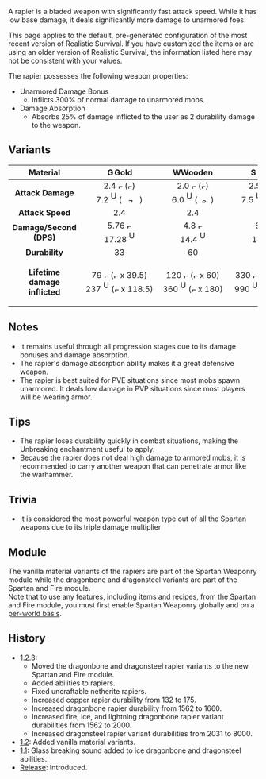 A rapier is a bladed weapon with significantly fast attack speed.
While it has low base damage, it deals significantly more damage to unarmored foes.

This page applies to the default, pre-generated configuration of the most recent version of Realistic Survival. If you have customized the items or are using
an older version of Realistic Survival, the information listed here may not be consistent with your values.

The rapier possesses the following weapon properties:
- Unarmored Damage Bonus
  - Inflicts 300% of normal damage to unarmored mobs.
- Damage Absorption 
  - Absorbs 25% of damage inflicted to the user as 2 durability damage to the weapon.

## Variants

|         **Material**          |                                                                                                                                                                                                                                             <img src="https://raw.githubusercontent.com/ValMobile/RealisticSurvival-Wiki/master/images/golden-rapier-item.png" width="16" height="16" alt="Golden rapier"/>**Gold**                                                                                                                                                                                                                                             |                                                                                                                                                                                                                                          <img src="https://raw.githubusercontent.com/ValMobile/RealisticSurvival-Wiki/master/images/wooden-rapier-item.png" width="16" height="16" alt="Wooden rapier"/>**Wooden**                                                                                                                                                                                                                                          |                                                                                                                                                                                                                                            <img src="https://raw.githubusercontent.com/ValMobile/RealisticSurvival-Wiki/master/images/stone-rapier-item.png" width="16" height="16" alt="Stone rapier"/>**Stone**                                                                                                                                                                                                                                            |                                                                                                                                                                                                                                             <img src="https://raw.githubusercontent.com/ValMobile/RealisticSurvival-Wiki/master/images/copper-rapier-item.png" width="16" height="16" alt="Copper rapier"/>**Copper**                                                                                                                                                                                                                                             |                                                                                                                                                                                                                                                <img src="https://raw.githubusercontent.com/ValMobile/RealisticSurvival-Wiki/master/images/iron-rapier-item.png" width="16" height="16" alt="Iron rapier"/>**Iron**                                                                                                                                                                                                                                                 |                                                                                                                                                                                                                                             <img src="https://raw.githubusercontent.com/ValMobile/RealisticSurvival-Wiki/master/images/diamond-rapier-item.png" width="16" height="16" alt="Diamond rapier"/>**Diamond**                                                                                                                                                                                                                                              |                                                                                                                                                                                                                                         <img src="https://raw.githubusercontent.com/ValMobile/RealisticSurvival-Wiki/master/images/netherite-rapier-item.png" width="16" height="16" alt="Netherite rapier"/>**Netherite**                                                                                                                                                                                                                                         |                                                                                                                                                                                                                                       <img src="https://raw.githubusercontent.com/ValMobile/RealisticSurvival-Wiki/master/images/dragonbone-rapier-item.png" width="16" height="16" alt="Dragonbone rapier"/>**Dragonbone**                                                                                                                                                                                                                                        |                                                                                                                                                                                                                             <img src="https://raw.githubusercontent.com/ValMobile/RealisticSurvival-Wiki/master/images/dragonbone-flamed-rapier-item.png" width="16" height="16" alt="Flamed dragonbone rapier"/>**Flamed Dragonbone**                                                                                                                                                                                                                              |                                                                                                                                                                                                                                 <img src="https://raw.githubusercontent.com/ValMobile/RealisticSurvival-Wiki/master/images/dragonbone-iced-rapier-item.png" width="16" height="16" alt="Iced dragonbone rapier"/>**Iced Dragonbone**                                                                                                                                                                                                                                 |                                                                                                                                                                                                                         <img src="https://raw.githubusercontent.com/ValMobile/RealisticSurvival-Wiki/master/images/dragonbone-lightning-rapier-item.png" width="16" height="16" alt="Lightning dragonbone rapier"/>**Lightning Dragonbone**                                                                                                                                                                                                                          |                                                                                                                                                                                                                                 <img src="https://raw.githubusercontent.com/ValMobile/RealisticSurvival-Wiki/master/images/dragonsteel-fire-rapier-item.png" width="16" height="16" alt="Fire dragonsteel rapier"/>**Fire Dragonsteel**                                                                                                                                                                                                                                 |                                                                                                                                                                                                                                  <img src="https://raw.githubusercontent.com/ValMobile/RealisticSurvival-Wiki/master/images/dragonsteel-ice-rapier-item.png" width="16" height="16" alt="Ice dragonsteel rapier"/>**Ice Dragonsteel**                                                                                                                                                                                                                                   |                                                                                                                                                                                                                         <img src="https://raw.githubusercontent.com/ValMobile/RealisticSurvival-Wiki/master/images/dragonsteel-lightning-rapier-item.png" width="16" height="16" alt="Lightning dragonsteel rapier"/>**Lightning Dragonsteel**                                                                                                                                                                                                                          |
|:-----------------------------:|:---------------------------------------------------------------------------------------------------------------------------------------------------------------------------------------------------------------------------------------------------------------------------------------------------------------------------------------------------------------------------------------------------------------------------------------------------------------------------------------------------------------------------------------------------------------------------------------------------------------------------------------------------------------:|:-----------------------------------------------------------------------------------------------------------------------------------------------------------------------------------------------------------------------------------------------------------------------------------------------------------------------------------------------------------------------------------------------------------------------------------------------------------------------------------------------------------------------------------------------------------------------------------------------------------------------------------------------------------:|:------------------------------------------------------------------------------------------------------------------------------------------------------------------------------------------------------------------------------------------------------------------------------------------------------------------------------------------------------------------------------------------------------------------------------------------------------------------------------------------------------------------------------------------------------------------------------------------------------------------------------------------------------------:|:-----------------------------------------------------------------------------------------------------------------------------------------------------------------------------------------------------------------------------------------------------------------------------------------------------------------------------------------------------------------------------------------------------------------------------------------------------------------------------------------------------------------------------------------------------------------------------------------------------------------------------------------------------------------:|:------------------------------------------------------------------------------------------------------------------------------------------------------------------------------------------------------------------------------------------------------------------------------------------------------------------------------------------------------------------------------------------------------------------------------------------------------------------------------------------------------------------------------------------------------------------------------------------------------------------------------------------------------------------:|:---------------------------------------------------------------------------------------------------------------------------------------------------------------------------------------------------------------------------------------------------------------------------------------------------------------------------------------------------------------------------------------------------------------------------------------------------------------------------------------------------------------------------------------------------------------------------------------------------------------------------------------------------------------------:|:------------------------------------------------------------------------------------------------------------------------------------------------------------------------------------------------------------------------------------------------------------------------------------------------------------------------------------------------------------------------------------------------------------------------------------------------------------------------------------------------------------------------------------------------------------------------------------------------------------------------------------------------------------------:|:------------------------------------------------------------------------------------------------------------------------------------------------------------------------------------------------------------------------------------------------------------------------------------------------------------------------------------------------------------------------------------------------------------------------------------------------------------------------------------------------------------------------------------------------------------------------------------------------------------------------------------------------------------------:|:-------------------------------------------------------------------------------------------------------------------------------------------------------------------------------------------------------------------------------------------------------------------------------------------------------------------------------------------------------------------------------------------------------------------------------------------------------------------------------------------------------------------------------------------------------------------------------------------------------------------------------------------------------------------:|:--------------------------------------------------------------------------------------------------------------------------------------------------------------------------------------------------------------------------------------------------------------------------------------------------------------------------------------------------------------------------------------------------------------------------------------------------------------------------------------------------------------------------------------------------------------------------------------------------------------------------------------------------------------------:|:--------------------------------------------------------------------------------------------------------------------------------------------------------------------------------------------------------------------------------------------------------------------------------------------------------------------------------------------------------------------------------------------------------------------------------------------------------------------------------------------------------------------------------------------------------------------------------------------------------------------------------------------------------------------:|:-----------------------------------------------------------------------------------------------------------------------------------------------------------------------------------------------------------------------------------------------------------------------------------------------------------------------------------------------------------------------------------------------------------------------------------------------------------------------------------------------------------------------------------------------------------------------------------------------------------------------------------------------------------------------:|:-----------------------------------------------------------------------------------------------------------------------------------------------------------------------------------------------------------------------------------------------------------------------------------------------------------------------------------------------------------------------------------------------------------------------------------------------------------------------------------------------------------------------------------------------------------------------------------------------------------------------------------------------------------------------:|:-----------------------------------------------------------------------------------------------------------------------------------------------------------------------------------------------------------------------------------------------------------------------------------------------------------------------------------------------------------------------------------------------------------------------------------------------------------------------------------------------------------------------------------------------------------------------------------------------------------------------------------------------------------------------:|
|       **Attack Damage**       |       2.4 <img src="https://raw.githubusercontent.com/ValMobile/RealisticSurvival-Wiki/master/images/full-armor-icon.png" width="9" height="9" alt="Full armor"/> (<img src="https://raw.githubusercontent.com/ValMobile/RealisticSurvival-Wiki/master/images/full-heart-icon.png" width="9" height="9" alt="Full heart"/>)<br>7.2 <img src="https://raw.githubusercontent.com/ValMobile/RealisticSurvival-Wiki/master/images/zombie-skin-front.png" width="12" height="24" alt="Undead mob"/> (<img src="https://raw.githubusercontent.com/ValMobile/RealisticSurvival-Wiki/master/images/7-health-icon.png" width="36" height="9" alt="7 health icon"/>)        |     2.0 <img src="https://raw.githubusercontent.com/ValMobile/RealisticSurvival-Wiki/master/images/full-armor-icon.png" width="9" height="9" alt="Full armor"/> (<img src="https://raw.githubusercontent.com/ValMobile/RealisticSurvival-Wiki/master/images/full-heart-icon.png" width="9" height="9" alt="Full heart"/>)<br>6.0 <img src="https://raw.githubusercontent.com/ValMobile/RealisticSurvival-Wiki/master/images/zombie-skin-front.png" width="12" height="24" alt="Undead mob"/> (<img src="https://raw.githubusercontent.com/ValMobile/RealisticSurvival-Wiki/master/images/6-health-icon.png" width="27" height="9" alt="6 health icon"/>)      |      2.5 <img src="https://raw.githubusercontent.com/ValMobile/RealisticSurvival-Wiki/master/images/full-armor-icon.png" width="9" height="9" alt="Full armor"/> (<img src="https://raw.githubusercontent.com/ValMobile/RealisticSurvival-Wiki/master/images/full-heart-icon.png" width="9" height="9" alt="Full heart"/>)<br>7.5 <img src="https://raw.githubusercontent.com/ValMobile/RealisticSurvival-Wiki/master/images/zombie-skin-front.png" width="12" height="24" alt="Undead mob"/> (<img src="https://raw.githubusercontent.com/ValMobile/RealisticSurvival-Wiki/master/images/7-health-icon.png" width="36" height="9" alt="7 health icon"/>)      |       2.75 <img src="https://raw.githubusercontent.com/ValMobile/RealisticSurvival-Wiki/master/images/full-armor-icon.png" width="9" height="9" alt="Full armor"/> (<img src="https://raw.githubusercontent.com/ValMobile/RealisticSurvival-Wiki/master/images/full-heart-icon.png" width="9" height="9" alt="Full heart"/>)<br>8.25 <img src="https://raw.githubusercontent.com/ValMobile/RealisticSurvival-Wiki/master/images/zombie-skin-front.png" width="12" height="24" alt="Undead mob"/> (<img src="https://raw.githubusercontent.com/ValMobile/RealisticSurvival-Wiki/master/images/8-health-icon.png" width="36" height="9" alt="8 health icon"/>)        |        3.0 <img src="https://raw.githubusercontent.com/ValMobile/RealisticSurvival-Wiki/master/images/full-armor-icon.png" width="9" height="9" alt="Full armor"/> (<img src="https://raw.githubusercontent.com/ValMobile/RealisticSurvival-Wiki/master/images/3-health-icon.png" width="18" height="9" alt="3 health icon"/>)<br>9.0 <img src="https://raw.githubusercontent.com/ValMobile/RealisticSurvival-Wiki/master/images/zombie-skin-front.png" width="12" height="24" alt="Undead mob"/> (<img src="https://raw.githubusercontent.com/ValMobile/RealisticSurvival-Wiki/master/images/9-health-icon.png" width="45" height="9" alt="9 health icon"/>)        |        3.5 <img src="https://raw.githubusercontent.com/ValMobile/RealisticSurvival-Wiki/master/images/full-armor-icon.png" width="9" height="9" alt="Full armor"/> (<img src="https://raw.githubusercontent.com/ValMobile/RealisticSurvival-Wiki/master/images/3-health-icon.png" width="18" height="9" alt="3 health icon"/>)<br>10.5 <img src="https://raw.githubusercontent.com/ValMobile/RealisticSurvival-Wiki/master/images/zombie-skin-front.png" width="12" height="24" alt="Undead mob"/> (<img src="https://raw.githubusercontent.com/ValMobile/RealisticSurvival-Wiki/master/images/10-health-icon.png" width="45" height="9" alt="10 health icon"/>)        |      4.0 <img src="https://raw.githubusercontent.com/ValMobile/RealisticSurvival-Wiki/master/images/full-armor-icon.png" width="9" height="9" alt="Full armor"/> (<img src="https://raw.githubusercontent.com/ValMobile/RealisticSurvival-Wiki/master/images/4-health-icon.png" width="18" height="9" alt="4 health icon"/>)<br>12.0 <img src="https://raw.githubusercontent.com/ValMobile/RealisticSurvival-Wiki/master/images/zombie-skin-front.png" width="12" height="24" alt="Undead mob"/> (<img src="https://raw.githubusercontent.com/ValMobile/RealisticSurvival-Wiki/master/images/12-health-icon.png" width="54" height="9" alt="12 health icon"/>)       |      4.5 <img src="https://raw.githubusercontent.com/ValMobile/RealisticSurvival-Wiki/master/images/full-armor-icon.png" width="9" height="9" alt="Full armor"/> (<img src="https://raw.githubusercontent.com/ValMobile/RealisticSurvival-Wiki/master/images/4-health-icon.png" width="18" height="9" alt="4 health icon"/>)<br>13.5 <img src="https://raw.githubusercontent.com/ValMobile/RealisticSurvival-Wiki/master/images/zombie-skin-front.png" width="12" height="24" alt="Undead mob"/> (<img src="https://raw.githubusercontent.com/ValMobile/RealisticSurvival-Wiki/master/images/13-health-icon.png" width="63" height="9" alt="13 health icon"/>)       |      5.25 <img src="https://raw.githubusercontent.com/ValMobile/RealisticSurvival-Wiki/master/images/full-armor-icon.png" width="9" height="9" alt="Full armor"/> (<img src="https://raw.githubusercontent.com/ValMobile/RealisticSurvival-Wiki/master/images/5-health-icon.png" width="27" height="9" alt="5 health icon"/>)<br>15.75 <img src="https://raw.githubusercontent.com/ValMobile/RealisticSurvival-Wiki/master/images/zombie-skin-front.png" width="12" height="24" alt="Undead mob"/> (<img src="https://raw.githubusercontent.com/ValMobile/RealisticSurvival-Wiki/master/images/15-health-icon.png" width="72" height="9" alt="15 health icon"/>)      |      5.25 <img src="https://raw.githubusercontent.com/ValMobile/RealisticSurvival-Wiki/master/images/full-armor-icon.png" width="9" height="9" alt="Full armor"/> (<img src="https://raw.githubusercontent.com/ValMobile/RealisticSurvival-Wiki/master/images/5-health-icon.png" width="27" height="9" alt="5 health icon"/>)<br>15.75 <img src="https://raw.githubusercontent.com/ValMobile/RealisticSurvival-Wiki/master/images/zombie-skin-front.png" width="12" height="24" alt="Undead mob"/> (<img src="https://raw.githubusercontent.com/ValMobile/RealisticSurvival-Wiki/master/images/15-health-icon.png" width="72" height="9" alt="15 health icon"/>)       |      5.25 <img src="https://raw.githubusercontent.com/ValMobile/RealisticSurvival-Wiki/master/images/full-armor-icon.png" width="9" height="9" alt="Full armor"/> (<img src="https://raw.githubusercontent.com/ValMobile/RealisticSurvival-Wiki/master/images/5-health-icon.png" width="27" height="9" alt="5 health icon"/>)<br>15.75 <img src="https://raw.githubusercontent.com/ValMobile/RealisticSurvival-Wiki/master/images/zombie-skin-front.png" width="12" height="24" alt="Undead mob"/> (<img src="https://raw.githubusercontent.com/ValMobile/RealisticSurvival-Wiki/master/images/15-health-icon.png" width="72" height="9" alt="14 health icon"/>)       |      13.0 <img src="https://raw.githubusercontent.com/ValMobile/RealisticSurvival-Wiki/master/images/full-armor-icon.png" width="9" height="9" alt="Full armor"/> (<img src="https://raw.githubusercontent.com/ValMobile/RealisticSurvival-Wiki/master/images/13-health-icon.png" width="63" height="9" alt="13 health icon"/>)<br>39.0 <img src="https://raw.githubusercontent.com/ValMobile/RealisticSurvival-Wiki/master/images/zombie-skin-front.png" width="12" height="24" alt="Undead mob"/> (<img src="https://raw.githubusercontent.com/ValMobile/RealisticSurvival-Wiki/master/images/full-heart-icon.png" width="9" height="9" alt="Full heart"/> x 19.5)      |      13.0 <img src="https://raw.githubusercontent.com/ValMobile/RealisticSurvival-Wiki/master/images/full-armor-icon.png" width="9" height="9" alt="Full armor"/> (<img src="https://raw.githubusercontent.com/ValMobile/RealisticSurvival-Wiki/master/images/13-health-icon.png" width="63" height="9" alt="13 health icon"/>)<br>39.0 <img src="https://raw.githubusercontent.com/ValMobile/RealisticSurvival-Wiki/master/images/zombie-skin-front.png" width="12" height="24" alt="Undead mob"/> (<img src="https://raw.githubusercontent.com/ValMobile/RealisticSurvival-Wiki/master/images/full-heart-icon.png" width="9" height="9" alt="Full heart"/> x 19.5)      |      13.0 <img src="https://raw.githubusercontent.com/ValMobile/RealisticSurvival-Wiki/master/images/full-armor-icon.png" width="9" height="9" alt="Full armor"/> (<img src="https://raw.githubusercontent.com/ValMobile/RealisticSurvival-Wiki/master/images/13-health-icon.png" width="63" height="9" alt="13 health icon"/>)<br>39.0 <img src="https://raw.githubusercontent.com/ValMobile/RealisticSurvival-Wiki/master/images/zombie-skin-front.png" width="12" height="24" alt="Undead mob"/> (<img src="https://raw.githubusercontent.com/ValMobile/RealisticSurvival-Wiki/master/images/full-heart-icon.png" width="9" height="9" alt="Full heart"/> x 19.5)      |
|       **Attack Speed**        |                                                                                                                                                                                                                                                                                                                               2.4                                                                                                                                                                                                                                                                                                                               |                                                                                                                                                                                                                                                                                                                             2.4                                                                                                                                                                                                                                                                                                                             |                                                                                                                                                                                                                                                                                                                             2.4                                                                                                                                                                                                                                                                                                                              |                                                                                                                                                                                                                                                                                                                                2.4                                                                                                                                                                                                                                                                                                                                |                                                                                                                                                                                                                                                                                                                                2.4                                                                                                                                                                                                                                                                                                                                 |                                                                                                                                                                                                                                                                                                                                  2.4                                                                                                                                                                                                                                                                                                                                  |                                                                                                                                                                                                                                                                                                                                2.4                                                                                                                                                                                                                                                                                                                                 |                                                                                                                                                                                                                                                                                                                                2.4                                                                                                                                                                                                                                                                                                                                 |                                                                                                                                                                                                                                                                                                                                 2.4                                                                                                                                                                                                                                                                                                                                 |                                                                                                                                                                                                                                                                                                                                 2.4                                                                                                                                                                                                                                                                                                                                  |                                                                                                                                                                                                                                                                                                                                 2.4                                                                                                                                                                                                                                                                                                                                  |                                                                                                                                                                                                                                                                                                                                   2.4                                                                                                                                                                                                                                                                                                                                   |                                                                                                                                                                                                                                                                                                                                   2.4                                                                                                                                                                                                                                                                                                                                   |                                                                                                                                                                                                                                                                                                                                   2.4                                                                                                                                                                                                                                                                                                                                   |
|    **Damage/Second (DPS)**    |                                                                                                                                                                 5.76 <img src="https://raw.githubusercontent.com/ValMobile/RealisticSurvival-Wiki/master/images/full-armor-icon.png" width="9" height="9" alt="Full armor"/><br>17.28 <img src="https://raw.githubusercontent.com/ValMobile/RealisticSurvival-Wiki/master/images/zombie-skin-front.png" width="12" height="24" alt="Undead mob"/>                                                                                                                                                                 |                                                                                                                                                                4.8 <img src="https://raw.githubusercontent.com/ValMobile/RealisticSurvival-Wiki/master/images/full-armor-icon.png" width="9" height="9" alt="Full armor"/><br>14.4 <img src="https://raw.githubusercontent.com/ValMobile/RealisticSurvival-Wiki/master/images/zombie-skin-front.png" width="12" height="24" alt="Undead mob"/>                                                                                                                                                                |                                                                                                                                                                6.0 <img src="https://raw.githubusercontent.com/ValMobile/RealisticSurvival-Wiki/master/images/full-armor-icon.png" width="9" height="9" alt="Full armor"/><br>18.0 <img src="https://raw.githubusercontent.com/ValMobile/RealisticSurvival-Wiki/master/images/zombie-skin-front.png" width="12" height="24" alt="Undead mob"/>                                                                                                                                                                 |                                                                                                                                                                   6.6 <img src="https://raw.githubusercontent.com/ValMobile/RealisticSurvival-Wiki/master/images/full-armor-icon.png" width="9" height="9" alt="Full armor"/><br>19.8 <img src="https://raw.githubusercontent.com/ValMobile/RealisticSurvival-Wiki/master/images/zombie-skin-front.png" width="12" height="24" alt="Undead mob"/>                                                                                                                                                                   |                                                                                                                                                                   7.2 <img src="https://raw.githubusercontent.com/ValMobile/RealisticSurvival-Wiki/master/images/full-armor-icon.png" width="9" height="9" alt="Full armor"/><br>21.6 <img src="https://raw.githubusercontent.com/ValMobile/RealisticSurvival-Wiki/master/images/zombie-skin-front.png" width="12" height="24" alt="Undead mob"/>                                                                                                                                                                    |                                                                                                                                                                     8.4 <img src="https://raw.githubusercontent.com/ValMobile/RealisticSurvival-Wiki/master/images/full-armor-icon.png" width="9" height="9" alt="Full armor"/><br>25.2 <img src="https://raw.githubusercontent.com/ValMobile/RealisticSurvival-Wiki/master/images/zombie-skin-front.png" width="12" height="24" alt="Undead mob"/>                                                                                                                                                                     |                                                                                                                                                                   9.6 <img src="https://raw.githubusercontent.com/ValMobile/RealisticSurvival-Wiki/master/images/full-armor-icon.png" width="9" height="9" alt="Full armor"/><br>28.8 <img src="https://raw.githubusercontent.com/ValMobile/RealisticSurvival-Wiki/master/images/zombie-skin-front.png" width="12" height="24" alt="Undead mob"/>                                                                                                                                                                    |                                                                                                                                                                   10.8 <img src="https://raw.githubusercontent.com/ValMobile/RealisticSurvival-Wiki/master/images/full-armor-icon.png" width="9" height="9" alt="Full armor"/><br>32.4 <img src="https://raw.githubusercontent.com/ValMobile/RealisticSurvival-Wiki/master/images/zombie-skin-front.png" width="12" height="24" alt="Undead mob"/>                                                                                                                                                                   |                                                                                                                                                                   12.6 <img src="https://raw.githubusercontent.com/ValMobile/RealisticSurvival-Wiki/master/images/full-armor-icon.png" width="9" height="9" alt="Full armor"/><br>37.8 <img src="https://raw.githubusercontent.com/ValMobile/RealisticSurvival-Wiki/master/images/zombie-skin-front.png" width="12" height="24" alt="Undead mob"/>                                                                                                                                                                    |                                                                                                                                                                    12.6 <img src="https://raw.githubusercontent.com/ValMobile/RealisticSurvival-Wiki/master/images/full-armor-icon.png" width="9" height="9" alt="Full armor"/><br>37.8 <img src="https://raw.githubusercontent.com/ValMobile/RealisticSurvival-Wiki/master/images/zombie-skin-front.png" width="12" height="24" alt="Undead mob"/>                                                                                                                                                                    |                                                                                                                                                                    12.6 <img src="https://raw.githubusercontent.com/ValMobile/RealisticSurvival-Wiki/master/images/full-armor-icon.png" width="9" height="9" alt="Full armor"/><br>37.8 <img src="https://raw.githubusercontent.com/ValMobile/RealisticSurvival-Wiki/master/images/zombie-skin-front.png" width="12" height="24" alt="Undead mob"/>                                                                                                                                                                    |                                                                                                                                                                     31.2 <img src="https://raw.githubusercontent.com/ValMobile/RealisticSurvival-Wiki/master/images/full-armor-icon.png" width="9" height="9" alt="Full armor"/><br>93.6 <img src="https://raw.githubusercontent.com/ValMobile/RealisticSurvival-Wiki/master/images/zombie-skin-front.png" width="12" height="24" alt="Undead mob"/>                                                                                                                                                                      |                                                                                                                                                                     31.2 <img src="https://raw.githubusercontent.com/ValMobile/RealisticSurvival-Wiki/master/images/full-armor-icon.png" width="9" height="9" alt="Full armor"/><br>93.6 <img src="https://raw.githubusercontent.com/ValMobile/RealisticSurvival-Wiki/master/images/zombie-skin-front.png" width="12" height="24" alt="Undead mob"/>                                                                                                                                                                      |                                                                                                                                                                     31.2 <img src="https://raw.githubusercontent.com/ValMobile/RealisticSurvival-Wiki/master/images/full-armor-icon.png" width="9" height="9" alt="Full armor"/><br>93.6 <img src="https://raw.githubusercontent.com/ValMobile/RealisticSurvival-Wiki/master/images/zombie-skin-front.png" width="12" height="24" alt="Undead mob"/>                                                                                                                                                                      |
|        **Durability**         |                                                                                                                                                                                                                                           &nbsp;&nbsp;&nbsp;&nbsp;&nbsp;&nbsp;&nbsp;&nbsp;&nbsp;&nbsp;&nbsp;&nbsp;&nbsp;&nbsp;33&nbsp;&nbsp;&nbsp;&nbsp;&nbsp;&nbsp;&nbsp;&nbsp;&nbsp;&nbsp;&nbsp;&nbsp;&nbsp;&nbsp;                                                                                                                                                                                                                                            |                                                                                                                                                                                                                                                     &nbsp;&nbsp;&nbsp;&nbsp;&nbsp;&nbsp;&nbsp;&nbsp;&nbsp;&nbsp;&nbsp;&nbsp;60&nbsp;&nbsp;&nbsp;&nbsp;&nbsp;&nbsp;&nbsp;&nbsp;&nbsp;&nbsp;&nbsp;&nbsp;                                                                                                                                                                                                                                                      |                                                                                                                                                                                                                                                     &nbsp;&nbsp;&nbsp;&nbsp;&nbsp;&nbsp;&nbsp;&nbsp;&nbsp;&nbsp;&nbsp;&nbsp;132&nbsp;&nbsp;&nbsp;&nbsp;&nbsp;&nbsp;&nbsp;&nbsp;&nbsp;&nbsp;&nbsp;&nbsp;                                                                                                                                                                                                                                                      |                                                                                                                                                                                                                                                        &nbsp;&nbsp;&nbsp;&nbsp;&nbsp;&nbsp;&nbsp;&nbsp;&nbsp;&nbsp;&nbsp;&nbsp;175&nbsp;&nbsp;&nbsp;&nbsp;&nbsp;&nbsp;&nbsp;&nbsp;&nbsp;&nbsp;&nbsp;&nbsp;                                                                                                                                                                                                                                                        |                                                                                                                                                                                                                                      &nbsp;&nbsp;&nbsp;&nbsp;&nbsp;&nbsp;&nbsp;&nbsp;&nbsp;&nbsp;&nbsp;&nbsp;&nbsp;&nbsp;&nbsp;251&nbsp;&nbsp;&nbsp;&nbsp;&nbsp;&nbsp;&nbsp;&nbsp;&nbsp;&nbsp;&nbsp;&nbsp;&nbsp;&nbsp;&nbsp;                                                                                                                                                                                                                                       |                                                                                                                                                                                                                                       &nbsp;&nbsp;&nbsp;&nbsp;&nbsp;&nbsp;&nbsp;&nbsp;&nbsp;&nbsp;&nbsp;&nbsp;&nbsp;&nbsp;&nbsp;1562&nbsp;&nbsp;&nbsp;&nbsp;&nbsp;&nbsp;&nbsp;&nbsp;&nbsp;&nbsp;&nbsp;&nbsp;&nbsp;&nbsp;&nbsp;                                                                                                                                                                                                                                        |                                                                                                                                                                                                                                      &nbsp;&nbsp;&nbsp;&nbsp;&nbsp;&nbsp;&nbsp;&nbsp;&nbsp;&nbsp;&nbsp;&nbsp;&nbsp;&nbsp;&nbsp;2031&nbsp;&nbsp;&nbsp;&nbsp;&nbsp;&nbsp;&nbsp;&nbsp;&nbsp;&nbsp;&nbsp;&nbsp;&nbsp;&nbsp;&nbsp;                                                                                                                                                                                                                                      |                                                                                                                                                                                                                                      &nbsp;&nbsp;&nbsp;&nbsp;&nbsp;&nbsp;&nbsp;&nbsp;&nbsp;&nbsp;&nbsp;&nbsp;&nbsp;&nbsp;&nbsp;1660&nbsp;&nbsp;&nbsp;&nbsp;&nbsp;&nbsp;&nbsp;&nbsp;&nbsp;&nbsp;&nbsp;&nbsp;&nbsp;&nbsp;&nbsp;                                                                                                                                                                                                                                      |                                                                                                                                                                                                                    &nbsp;&nbsp;&nbsp;&nbsp;&nbsp;&nbsp;&nbsp;&nbsp;&nbsp;&nbsp;&nbsp;&nbsp;&nbsp;&nbsp;&nbsp;&nbsp;&nbsp;&nbsp;2000&nbsp;&nbsp;&nbsp;&nbsp;&nbsp;&nbsp;&nbsp;&nbsp;&nbsp;&nbsp;&nbsp;&nbsp;&nbsp;&nbsp;&nbsp;&nbsp;&nbsp;&nbsp;                                                                                                                                                                                                                     |                                                                                                                                                                                                                                       &nbsp;&nbsp;&nbsp;&nbsp;&nbsp;&nbsp;&nbsp;&nbsp;&nbsp;&nbsp;&nbsp;&nbsp;&nbsp;&nbsp;&nbsp;2000&nbsp;&nbsp;&nbsp;&nbsp;&nbsp;&nbsp;&nbsp;&nbsp;&nbsp;&nbsp;&nbsp;&nbsp;&nbsp;&nbsp;&nbsp;                                                                                                                                                                                                                                       |                                                                                                                                                                                                                     &nbsp;&nbsp;&nbsp;&nbsp;&nbsp;&nbsp;&nbsp;&nbsp;&nbsp;&nbsp;&nbsp;&nbsp;&nbsp;&nbsp;&nbsp;&nbsp;&nbsp;&nbsp;2000&nbsp;&nbsp;&nbsp;&nbsp;&nbsp;&nbsp;&nbsp;&nbsp;&nbsp;&nbsp;&nbsp;&nbsp;&nbsp;&nbsp;&nbsp;&nbsp;&nbsp;&nbsp;                                                                                                                                                                                                                     |                                                                                                                                                                                                                                        &nbsp;&nbsp;&nbsp;&nbsp;&nbsp;&nbsp;&nbsp;&nbsp;&nbsp;&nbsp;&nbsp;&nbsp;&nbsp;&nbsp;&nbsp;8000&nbsp;&nbsp;&nbsp;&nbsp;&nbsp;&nbsp;&nbsp;&nbsp;&nbsp;&nbsp;&nbsp;&nbsp;&nbsp;&nbsp;&nbsp;                                                                                                                                                                                                                                         |                                                                                                                                                                                                                                        &nbsp;&nbsp;&nbsp;&nbsp;&nbsp;&nbsp;&nbsp;&nbsp;&nbsp;&nbsp;&nbsp;&nbsp;&nbsp;&nbsp;&nbsp;8000&nbsp;&nbsp;&nbsp;&nbsp;&nbsp;&nbsp;&nbsp;&nbsp;&nbsp;&nbsp;&nbsp;&nbsp;&nbsp;&nbsp;&nbsp;                                                                                                                                                                                                                                         |                                                                                                                                                                                                                      &nbsp;&nbsp;&nbsp;&nbsp;&nbsp;&nbsp;&nbsp;&nbsp;&nbsp;&nbsp;&nbsp;&nbsp;&nbsp;&nbsp;&nbsp;&nbsp;&nbsp;&nbsp;8000&nbsp;&nbsp;&nbsp;&nbsp;&nbsp;&nbsp;&nbsp;&nbsp;&nbsp;&nbsp;&nbsp;&nbsp;&nbsp;&nbsp;&nbsp;&nbsp;&nbsp;&nbsp;                                                                                                                                                                                                                       |
| **Lifetime damage inflicted** | 79 <img src="https://raw.githubusercontent.com/ValMobile/RealisticSurvival-Wiki/master/images/full-armor-icon.png" width="9" height="9" alt="Full armor"/>  (<img src="https://raw.githubusercontent.com/ValMobile/RealisticSurvival-Wiki/master/images/full-heart-icon.png" width="9" height="9" alt="Full heart"/> x 39.5)<br>237 <img src="https://raw.githubusercontent.com/ValMobile/RealisticSurvival-Wiki/master/images/zombie-skin-front.png" width="12" height="24" alt="Undead mob"/> (<img src="https://raw.githubusercontent.com/ValMobile/RealisticSurvival-Wiki/master/images/full-heart-icon.png" width="9" height="9" alt="Full heart"/> x 118.5) | 120 <img src="https://raw.githubusercontent.com/ValMobile/RealisticSurvival-Wiki/master/images/full-armor-icon.png" width="9" height="9" alt="Full armor"/> (<img src="https://raw.githubusercontent.com/ValMobile/RealisticSurvival-Wiki/master/images/full-heart-icon.png" width="9" height="9" alt="Full heart"/> x 60)<br>360 <img src="https://raw.githubusercontent.com/ValMobile/RealisticSurvival-Wiki/master/images/zombie-skin-front.png" width="12" height="24" alt="Undead mob"/> (<img src="https://raw.githubusercontent.com/ValMobile/RealisticSurvival-Wiki/master/images/full-heart-icon.png" width="9" height="9" alt="Full heart"/> x 180) | 330 <img src="https://raw.githubusercontent.com/ValMobile/RealisticSurvival-Wiki/master/images/full-armor-icon.png" width="9" height="9" alt="Full armor"/> (<img src="https://raw.githubusercontent.com/ValMobile/RealisticSurvival-Wiki/master/images/full-heart-icon.png" width="9" height="9" alt="Full heart"/> x 165)<br>990 <img src="https://raw.githubusercontent.com/ValMobile/RealisticSurvival-Wiki/master/images/zombie-skin-front.png" width="12" height="24" alt="Undead mob"/> (<img src="https://raw.githubusercontent.com/ValMobile/RealisticSurvival-Wiki/master/images/full-heart-icon.png" width="9" height="9" alt="Full heart"/> x 495) | 481 <img src="https://raw.githubusercontent.com/ValMobile/RealisticSurvival-Wiki/master/images/full-armor-icon.png" width="9" height="9" alt="Full armor"/> (<img src="https://raw.githubusercontent.com/ValMobile/RealisticSurvival-Wiki/master/images/full-heart-icon.png" width="9" height="9" alt="Full heart"/> x 240.5)<br>1443 <img src="https://raw.githubusercontent.com/ValMobile/RealisticSurvival-Wiki/master/images/zombie-skin-front.png" width="12" height="24" alt="Undead mob"/> (<img src="https://raw.githubusercontent.com/ValMobile/RealisticSurvival-Wiki/master/images/full-heart-icon.png" width="9" height="9" alt="Full heart"/> x 721.5) | 753 <img src="https://raw.githubusercontent.com/ValMobile/RealisticSurvival-Wiki/master/images/full-armor-icon.png" width="9" height="9" alt="Full armor"/> (<img src="https://raw.githubusercontent.com/ValMobile/RealisticSurvival-Wiki/master/images/full-heart-icon.png" width="9" height="9" alt="Full heart"/> x 376.5)<br>2259 <img src="https://raw.githubusercontent.com/ValMobile/RealisticSurvival-Wiki/master/images/zombie-skin-front.png" width="12" height="24" alt="Undead mob"/> (<img src="https://raw.githubusercontent.com/ValMobile/RealisticSurvival-Wiki/master/images/full-heart-icon.png" width="9" height="9" alt="Full heart"/> x 1129.5) | 5467 <img src="https://raw.githubusercontent.com/ValMobile/RealisticSurvival-Wiki/master/images/full-armor-icon.png" width="9" height="9" alt="Full armor"/> (<img src="https://raw.githubusercontent.com/ValMobile/RealisticSurvival-Wiki/master/images/full-heart-icon.png" width="9" height="9" alt="Full heart"/> x 2733.5)<br>16401 <img src="https://raw.githubusercontent.com/ValMobile/RealisticSurvival-Wiki/master/images/zombie-skin-front.png" width="12" height="24" alt="Undead mob"/> (<img src="https://raw.githubusercontent.com/ValMobile/RealisticSurvival-Wiki/master/images/full-heart-icon.png" width="9" height="9" alt="Full heart"/> x 8200.5) | 8124 <img src="https://raw.githubusercontent.com/ValMobile/RealisticSurvival-Wiki/master/images/full-armor-icon.png" width="9" height="9" alt="Full armor"/> (<img src="https://raw.githubusercontent.com/ValMobile/RealisticSurvival-Wiki/master/images/full-heart-icon.png" width="9" height="9" alt="Full heart"/> x 4062)<br>24372 <img src="https://raw.githubusercontent.com/ValMobile/RealisticSurvival-Wiki/master/images/zombie-skin-front.png" width="12" height="24" alt="Undead mob"/> (<img src="https://raw.githubusercontent.com/ValMobile/RealisticSurvival-Wiki/master/images/full-heart-icon.png" width="9" height="9" alt="Full heart"/> x 12186) | 7470 <img src="https://raw.githubusercontent.com/ValMobile/RealisticSurvival-Wiki/master/images/full-armor-icon.png" width="9" height="9" alt="Full armor"/> (<img src="https://raw.githubusercontent.com/ValMobile/RealisticSurvival-Wiki/master/images/full-heart-icon.png" width="9" height="9" alt="Full heart"/> x 3735)<br>22410 <img src="https://raw.githubusercontent.com/ValMobile/RealisticSurvival-Wiki/master/images/zombie-skin-front.png" width="12" height="24" alt="Undead mob"/> (<img src="https://raw.githubusercontent.com/ValMobile/RealisticSurvival-Wiki/master/images/full-heart-icon.png" width="9" height="9" alt="Full heart"/> x 11205) | 10500 <img src="https://raw.githubusercontent.com/ValMobile/RealisticSurvival-Wiki/master/images/full-armor-icon.png" width="9" height="9" alt="Full armor"/> (<img src="https://raw.githubusercontent.com/ValMobile/RealisticSurvival-Wiki/master/images/full-heart-icon.png" width="9" height="9" alt="Full heart"/> x 5250)<br>31500 <img src="https://raw.githubusercontent.com/ValMobile/RealisticSurvival-Wiki/master/images/zombie-skin-front.png" width="12" height="24" alt="Undead mob"/> (<img src="https://raw.githubusercontent.com/ValMobile/RealisticSurvival-Wiki/master/images/full-heart-icon.png" width="9" height="9" alt="Full heart"/> x 15750) | 10500 <img src="https://raw.githubusercontent.com/ValMobile/RealisticSurvival-Wiki/master/images/full-armor-icon.png" width="9" height="9" alt="Full armor"/>  (<img src="https://raw.githubusercontent.com/ValMobile/RealisticSurvival-Wiki/master/images/full-heart-icon.png" width="9" height="9" alt="Full heart"/> x 5250)<br>31500 <img src="https://raw.githubusercontent.com/ValMobile/RealisticSurvival-Wiki/master/images/zombie-skin-front.png" width="12" height="24" alt="Undead mob"/> (<img src="https://raw.githubusercontent.com/ValMobile/RealisticSurvival-Wiki/master/images/full-heart-icon.png" width="9" height="9" alt="Full heart"/> x 15750) | 10500 <img src="https://raw.githubusercontent.com/ValMobile/RealisticSurvival-Wiki/master/images/full-armor-icon.png" width="9" height="9" alt="Full armor"/>  (<img src="https://raw.githubusercontent.com/ValMobile/RealisticSurvival-Wiki/master/images/full-heart-icon.png" width="9" height="9" alt="Full heart"/> x 5250)<br>31500 <img src="https://raw.githubusercontent.com/ValMobile/RealisticSurvival-Wiki/master/images/zombie-skin-front.png" width="12" height="24" alt="Undead mob"/> (<img src="https://raw.githubusercontent.com/ValMobile/RealisticSurvival-Wiki/master/images/full-heart-icon.png" width="9" height="9" alt="Full heart"/> x 15750) | 104000 <img src="https://raw.githubusercontent.com/ValMobile/RealisticSurvival-Wiki/master/images/full-armor-icon.png" width="9" height="9" alt="Full armor"/> (<img src="https://raw.githubusercontent.com/ValMobile/RealisticSurvival-Wiki/master/images/full-heart-icon.png" width="9" height="9" alt="Full heart"/> x 52000)<br>312000 <img src="https://raw.githubusercontent.com/ValMobile/RealisticSurvival-Wiki/master/images/zombie-skin-front.png" width="12" height="24" alt="Undead mob"/> (<img src="https://raw.githubusercontent.com/ValMobile/RealisticSurvival-Wiki/master/images/full-heart-icon.png" width="9" height="9" alt="Full heart"/> x 156000) | 104000 <img src="https://raw.githubusercontent.com/ValMobile/RealisticSurvival-Wiki/master/images/full-armor-icon.png" width="9" height="9" alt="Full armor"/> (<img src="https://raw.githubusercontent.com/ValMobile/RealisticSurvival-Wiki/master/images/full-heart-icon.png" width="9" height="9" alt="Full heart"/> x 52000)<br>312000 <img src="https://raw.githubusercontent.com/ValMobile/RealisticSurvival-Wiki/master/images/zombie-skin-front.png" width="12" height="24" alt="Undead mob"/> (<img src="https://raw.githubusercontent.com/ValMobile/RealisticSurvival-Wiki/master/images/full-heart-icon.png" width="9" height="9" alt="Full heart"/> x 156000) | 104000 <img src="https://raw.githubusercontent.com/ValMobile/RealisticSurvival-Wiki/master/images/full-armor-icon.png" width="9" height="9" alt="Full armor"/> (<img src="https://raw.githubusercontent.com/ValMobile/RealisticSurvival-Wiki/master/images/full-heart-icon.png" width="9" height="9" alt="Full heart"/> x 52000)<br>312000 <img src="https://raw.githubusercontent.com/ValMobile/RealisticSurvival-Wiki/master/images/zombie-skin-front.png" width="12" height="24" alt="Undead mob"/> (<img src="https://raw.githubusercontent.com/ValMobile/RealisticSurvival-Wiki/master/images/full-heart-icon.png" width="9" height="9" alt="Full heart"/> x 156000) |

## Notes
- It remains useful through all progression stages due to its damage bonuses and damage absorption.
- The rapier's damage absorption ability makes it a great defensive weapon.
- The rapier is best suited for PVE situations since most mobs spawn unarmored. It deals low damage in PVP situations since most players will be wearing armor.

## Tips
- The rapier loses durability quickly in combat situations, making the Unbreaking enchantment useful to apply.
- Because the rapier does not deal high damage to armored mobs, it is recommended to carry another weapon that can penetrate armor like the warhammer.

## Trivia
- It is considered the most powerful weapon type out of all the Spartan weapons due to its triple damage multiplier

## Module
The vanilla material variants of the rapiers are part of the Spartan Weaponry module while the
dragonbone and dragonsteel variants are part of the Spartan and Fire module.<br>
Note that to use any features, including items and recipes, from
the Spartan and Fire module, you must first enable Spartan Weaponry globally and on a [per-world basis](https://github.com/ValMobile/RealisticSurvival/wiki/Installing-Realistic-Survival#customizing-the-install).

## History
- [1.2.3](https://github.com/ValMobile/RealisticSurvival/wiki/1.2.3):
  - Moved the dragonbone and dragonsteel rapier variants to the new Spartan and Fire module.
  - Added abilities to rapiers.
  - Fixed uncraftable netherite rapiers.
  - Increased copper rapier durability from 132 to 175.
  - Increased dragonbone rapier durability from 1562 to 1660.
  - Increased fire, ice, and lightning dragonbone rapier variant durabilities from 1562 to 2000.
  - Increased dragonsteel rapier variant durabilities from 2031 to 8000.
- [1.2](https://github.com/ValMobile/RealisticSurvival/wiki/1.2): Added vanilla material variants.
- [1.1](https://github.com/ValMobile/RealisticSurvival/wiki/1.1): Glass breaking sound added to ice dragonbone and dragonsteel abilities.
- [Release](https://github.com/ValMobile/RealisticSurvival/wiki/Release): Introduced.